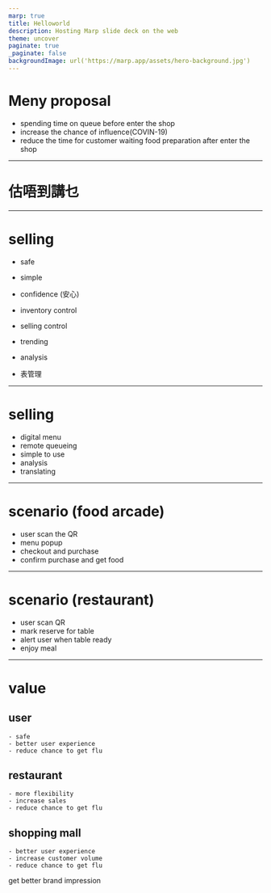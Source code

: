 ```yaml
---
marp: true
title: Helloworld
description: Hosting Marp slide deck on the web
theme: uncover
paginate: true
_paginate: false
backgroundImage: url('https://marp.app/assets/hero-background.jpg')
---
```



# Meny proposal
  - spending time on queue before enter the shop
  - increase the chance of influence(COVIN-19)
  - reduce the time for customer waiting food preparation after enter the shop

---

# 估唔到講乜

___

# selling
  - safe
  - simple
  - confidence (安心)

- inventory control
- selling control
- trending
- analysis
- 表管理

---

# selling
  - digital menu
  - remote queueing
  - simple to use
  - analysis
  - translating

---

# scenario (food arcade)
  - user scan the QR
  - menu popup
  - checkout and purchase
  - confirm purchase and get food

---

# scenario (restaurant)
  - user scan QR
  - mark reserve for table
  - alert user when table ready
  - enjoy meal

---

# value

  ## user
    - safe
    - better user experience
    - reduce chance to get flu

  ## restaurant
    - more flexibility
    - increase sales
    - reduce chance to get flu

  ## shopping mall
    - better user experience
    - increase customer volume
    - reduce chance to get flu

get better brand impression
